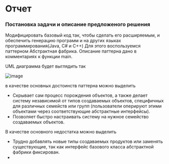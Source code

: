 # Отчет
### Постановка задачи и описание предложеного решения 
Модифицировать базовый код так, чтобы сделать его расширяемым, и обеспечить генерацию программ и на других языках программирования(Java, C# и C++)
Для этого воспользуемся паттерном Абстрактная фабрика. Описание паттерна дано в комментариях к функции main.

UML диаграмма будет выглядить так 


![image](https://user-images.githubusercontent.com/64350198/120930304-e7607b80-c716-11eb-97b9-0389217fdc52.png)



 в качестве основных достоинств паттерна можно выделить 
* Скрывает сам процесс порождения объектов, а также делает систему независимой от типов создаваемых объектов, специфичных для различных семейств или групп (пользователи оперируют этими объектами через соответствующие абстрактные интерфейсы).
* Позволяет быстро настраивать систему на нужное семейство создаваемых объектов.

В качестве основного недостатка можно выделить 
* Трудно добавлять новые типы создаваемых продуктов или заменять существующие, так как интерфейс базового класса абстрактной фабрики фиксирован.
* 
